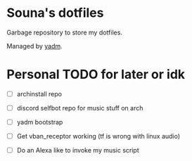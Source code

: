 # Souna's dotfiles
Garbage repository to store my dotfiles.

Managed by [yadm](https://github.com/TheLocehiliosan/yadm).


# Personal TODO for later or idk
- [ ] archinstall repo
- [ ] discord selfbot repo for music stuff on arch
- [ ] yadm bootstrap
- [ ] Get vban_receptor working (tf is wrong with linux audio)
- [ ] Do an Alexa like to invoke my music script

